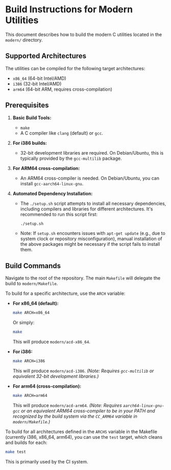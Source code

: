 # Build Instructions for Modern Utilities

This document describes how to build the modern C utilities located in the `modern/` directory.

## Supported Architectures

The utilities can be compiled for the following target architectures:
- `x86_64` (64-bit Intel/AMD)
- `i386` (32-bit Intel/AMD)
- `arm64` (64-bit ARM, requires cross-compilation)

## Prerequisites

1.  **Basic Build Tools:**
    *   `make`
    *   A C compiler like `clang` (default) or `gcc`.

2.  **For i386 builds:**
    *   32-bit development libraries are required. On Debian/Ubuntu, this is typically provided by the `gcc-multilib` package.

3.  **For ARM64 cross-compilation:**
    *   An ARM64 cross-compiler is needed. On Debian/Ubuntu, you can install `gcc-aarch64-linux-gnu`.

4.  **Automated Dependency Installation:**
    *   The `./setup.sh` script attempts to install all necessary dependencies, including compilers and libraries for different architectures. It's recommended to run this script first:
        ```bash
        ./setup.sh
        ```
    *   Note: If `setup.sh` encounters issues with `apt-get update` (e.g., due to system clock or repository misconfiguration), manual installation of the above packages might be necessary if the script fails to install them.

## Build Commands

Navigate to the root of the repository. The main `Makefile` will delegate the build to `modern/Makefile`.

To build for a specific architecture, use the `ARCH` variable:

*   **For x86_64 (default):**
    ```bash
    make ARCH=x86_64
    ```
    Or simply:
    ```bash
    make
    ```
    This will produce `modern/acd-x86_64`.

*   **For i386:**
    ```bash
    make ARCH=i386
    ```
    This will produce `modern/acd-i386`.
    *(Note: Requires `gcc-multilib` or equivalent 32-bit development libraries.)*

*   **For arm64 (cross-compilation):**
    ```bash
    make ARCH=arm64
    ```
    This will produce `modern/acd-arm64`.
    *(Note: Requires `aarch64-linux-gnu-gcc` or an equivalent ARM64 cross-compiler to be in your PATH and recognized by the build system via the `CC_ARM64` variable in `modern/Makefile`.)*

To build for all architectures defined in the `ARCHS` variable in the Makefile (currently i386, x86_64, arm64), you can use the `test` target, which cleans and builds for each:
```bash
make test
```
This is primarily used by the CI system.
